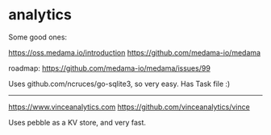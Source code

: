 # analytics

Some good ones:

https://oss.medama.io/introduction
https://github.com/medama-io/medama

roadmap: https://github.com/medama-io/medama/issues/99

Uses github.com/ncruces/go-sqlite3, so very easy.
Has Task file :)


---

https://www.vinceanalytics.com
https://github.com/vinceanalytics/vince

Uses pebble as a KV store, and very fast.